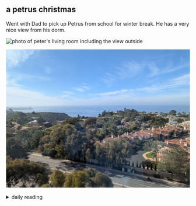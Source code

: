 ## a petrus christmas

Went with Dad to pick up Petrus from school for winter break. He has a very nice view from his dorm.

![photo of peter's living room including the view outside](/images/2024/12/2024-12-14-a-petrus-christmas/petrus-dorm-view-1.jpg)

![full view of outside from peter's dorm](/images/2024/12/2024-12-14-a-petrus-christmas/petrus-dorm-view-2.jpg)

<details markdown="1">
<summary>daily reading</summary>

| {{ page.date | date: "%B %-d, %Y" }} |
| :-------------: |
| [Deut. 19; Ps. 106; Isa. 46; Rev. 16]({% link pages/Bible-year-1.md %}) |
| [WCF 18; WLC 115-121; WSC 67-69]({% link pages/westminster-month-1.md %}) |
| [The Athanasian Creed](https://threeforms.org/the-athanasian-creed/) |

</details>